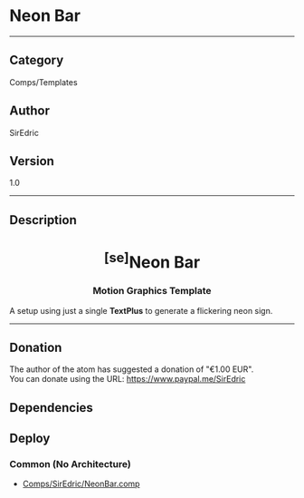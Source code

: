 # Neon Bar
___

## Category
Comps/Templates

## Author
SirEdric

## Version
1.0

___

## Description
<h1 align="center"><sup>&#91;se&#93;</sup>Neon Bar</h1>
	
<h3 align="center"> Motion Graphics Template</h3>

<p>A setup using just a single <b>TextPlus</b> to generate a flickering neon sign.</p>

___

## Donation
The author of the atom has suggested a donation of "€1.00 EUR".  
You can donate using the URL: <a href="https://www.paypal.me/SirEdric" class="button">https://www.paypal.me/SirEdric</a>
## Dependencies

## Deploy

### Common (No Architecture)

<ul>
<li><a href="https://gitlab.com/WeSuckLess/Reactor/-/blob/master/Atoms/com.SirEdric.NeonBar/Comps/SirEdric/NeonBar.comp?ref_type=heads">Comps/SirEdric/NeonBar.comp</a></li>
</ul>
